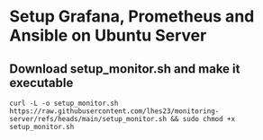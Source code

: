 # Setup Grafana, Prometheus and Ansible on Ubuntu Server

## Download setup_monitor.sh and make it executable

```
curl -L -o setup_monitor.sh https://raw.githubusercontent.com/lhes23/monitoring-server/refs/heads/main/setup_monitor.sh && sudo chmod +x setup_monitor.sh
```
